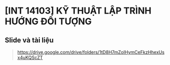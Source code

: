# [INT 14103] KỸ THUẬT LẬP TRÌNH HƯỚNG ĐỐI TƯỢNG

## Slide và tài liệu
 > https://drive.google.com/drive/folders/1tD8H7mZoIHymCeFkzHhexUsx4uKQScZT
